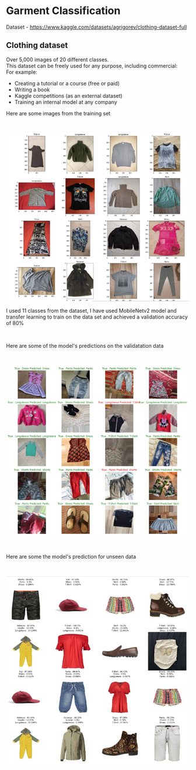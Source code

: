 # Garment Classification

Dataset - https://www.kaggle.com/datasets/agrigorev/clothing-dataset-full

## Clothing dataset

Over 5,000 images of 20 different classes.
</br>
This dataset can be freely used for any purpose, including commercial:
</br>
For example:

- Creating a tutorial or a course (free or paid)
- Writing a book
- Kaggle competitions (as an external dataset)
- Training an internal model at any company

<p> Here are some images from the training set</p>
</br>
<p align='center'>
  <img src="./images/train.jpg">
</p>

<p> I used 11 classes from the dataset,  I have used MobileNetv2 model and transfer learning to train on the data set and achieved a validation accuracy of 80% </p>

</br>

<p>Here are some of the model's predictions on the validatation data</p>
</br>
<p align='center'>
  <img src="./images/validation_preds.jpg">
</p>

</br>
<p>Here are some the model's prediction for unseen data</p>
</br>
<p align='center'>
  <img src="./images/test_preds.jpg">
</p>




